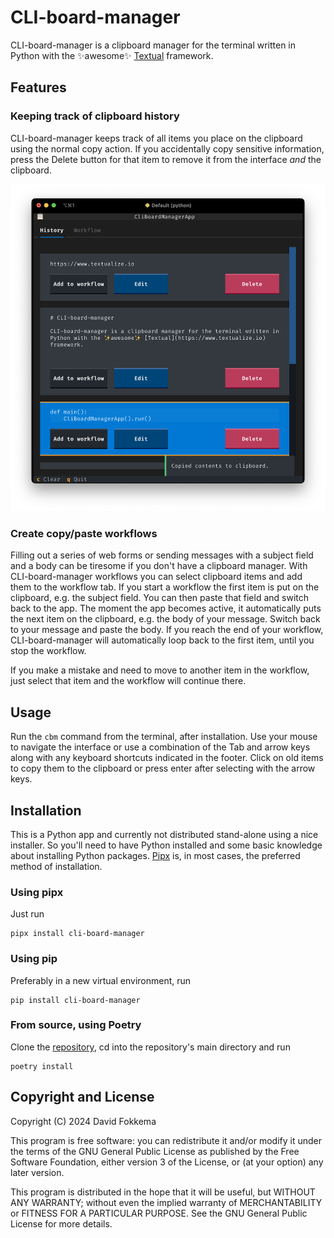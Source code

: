 # CLI-board-manager

CLI-board-manager is a clipboard manager for the terminal written in Python with the ✨awesome✨ [Textual](https://www.textualize.io) framework.

## Features

### Keeping track of clipboard history

CLI-board-manager keeps track of all items you place on the clipboard using the normal copy action. If you accidentally copy sensitive information, press the Delete button for that item to remove it from the interface _and_ the clipboard.

![Screenshot showing the clipboard history](images/screenshot-history.png)

### Create copy/paste workflows

Filling out a series of web forms or sending messages with a subject field and a body can be tiresome if you don't have a clipboard manager. With CLI-board-manager workflows you can select clipboard items and add them to the workflow tab. If you start a workflow the first item is put on the clipboard, e.g. the subject field. You can then paste that field and switch back to the app. The moment the app becomes active, it automatically puts the next item on the clipboard, e.g. the body of your message. Switch back to your message and paste the body. If you reach the end of your workflow, CLI-board-manager will automatically loop back to the first item, until you stop the workflow.

If you make a mistake and need to move to another item in the workflow, just select that item and the workflow will continue there.

## Usage

Run the `cbm` command from the terminal, after installation. Use your mouse to navigate the interface or use a combination of the Tab and arrow keys along with any keyboard shortcuts indicated in the footer. Click on old items to copy them to the clipboard or press enter after selecting with the arrow keys.

## Installation

This is a Python app and currently not distributed stand-alone using a nice installer. So you'll need to have Python installed and some basic knowledge about installing Python packages. [Pipx](https://pipx.pypa.io/stable/) is, in most cases, the preferred method of installation.

### Using pipx

Just run
```shell
pipx install cli-board-manager
```

### Using pip

Preferably in a new virtual environment, run
```shell
pip install cli-board-manager
```

### From source, using Poetry

Clone the [repository](https://github.com/davidfokkema/cli-board-manager), cd into the repository's main directory and run
```shell
poetry install
```

## Copyright and License

Copyright (C) 2024 David Fokkema

This program is free software: you can redistribute it and/or modify it under the terms of the GNU General Public License as published by the Free Software Foundation, either version 3 of the License, or (at your option) any later version.

This program is distributed in the hope that it will be useful, but WITHOUT ANY WARRANTY; without even the implied warranty of MERCHANTABILITY or FITNESS FOR A PARTICULAR PURPOSE.  See the GNU General Public License for more details.